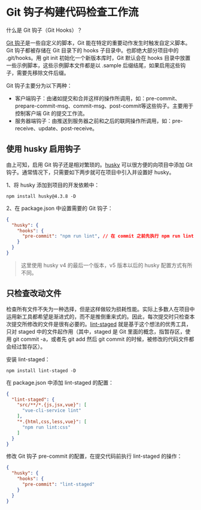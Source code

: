 # Git 钩子构建代码检查工作流

什么是 Git 钩子（Git Hooks）？

[Git 钩子](https://git-scm.com/book/zh/v2/%E8%87%AA%E5%AE%9A%E4%B9%89-Git-Git-%E9%92%A9%E5%AD%90)是一些自定义的脚本，Git 能在特定的重要动作发生时触发自定义脚本。Git 钩子都被存储在 Git 目录下的 hooks 子目录中。也即绝大部分项目中的 .git/hooks。用 git init 初始化一个新版本库时，Git 默认会在 hooks 目录中放置一些示例脚本，这些示例脚本文件都是以 .sample 后缀结尾，如果启用这些钩子，需要先移除文件后缀。

Git 钩子主要分为以下两种：
* 客户端钩子：由诸如提交和合并这样的操作所调用，如：pre-commit、prepare-commit-msg、commit-msg、post-commit等这些钩子。主要用于控制客户端 Git 的提交工作流。
* 服务器端钩子：由推送到服务器之前和之后的联网操作所调用，如：pre-receive、update、post-receive。

## 使用 husky 启用钩子

由上可知，启用 Git 钩子还是相对繁琐的。[husky](https://github.com/typicode/husky) 可以很方便的向项目中添加 Git 钩子。通常情况下，只需要如下两步就可在项目中引入并设置好 husky。

1、将 husky 添加到项目的开发依赖中：
```shell
npm install husky@4.3.8 -D
```

2、在 package.json 中设置需要的 Git 钩子：
```json
{
  "husky": {
    "hooks": {
      "pre-commit": "npm run lint", // 在 commit 之前先执行 npm run lint 命令
    }
  }
}
```

> 这里使用 husky v4 的最后一个版本，v5 版本以后的 husky 配置方式有所不同。

## 只检查改动文件

检查所有文件不失为一种选择，但是这样做较为损耗性能。实际上多数人在项目中运用新工具都希望是渐进式的，而不是推倒重来式的。因此，每次提交时只检查本次提交所修改的文件是很有必要的。[lint-staged](https://github.com/okonet/lint-staged) 就是基于这个想法的优秀工具，只对 staged 中的文件起作用（其中，staged 是 Git 里面的概念，指暂存区，使用 git commit -a，或者先 git add 然后 git commit 的时候，被修改的代码文件都会经过暂存区）。

安装 lint-staged：
```shell
npm install lint-staged -D
```

在 package.json 中添加 lint-staged 的配置：
```json
{
  "lint-staged": {
    "src/**/*.{js,jsx,vue}": [
      "vue-cli-service lint"
    ],
    "*.{html,css,less,vue}": [
      "npm run lint:css"
    ]
  }
}
```

修改 Git 钩子 pre-commit 的配置，在提交代码前执行 lint-staged 的操作：
```json
{
  "husky": {
    "hooks": {
      "pre-commit": "lint-staged"
    }
  }
}
```